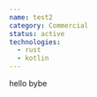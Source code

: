 ```yaml
---
name: test2
category: Commercial
status: active
technologies:
  - rust
  - kotlin
---
```

h﻿ello bybe